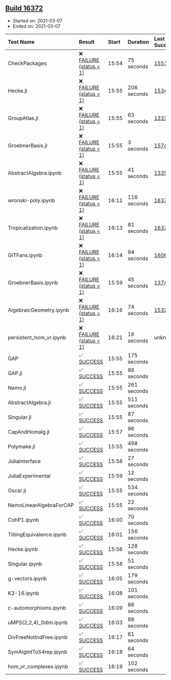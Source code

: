 ## [Build 16372](https://oscarci.mathematik.uni-kl.de/job/oscar/16372/)

* Started on: 2021-03-07
* Ended on: 2021-03-07

| Test Name    | Result | Start | Duration | Last Success | First Failure |
|:-------------|:-------|:------|:---------|:-------------|:--------------|
| CheckPackages | ❌ [FAILURE (status = 1)](https://oscarci.mathematik.uni-kl.de/job/oscar/16372/artifact/logs/build-16372/CheckPackages.log) | 15:54 | 75 seconds | [15514](https://oscarci.mathematik.uni-kl.de/job/oscar/15514/) | [15515](https://oscarci.mathematik.uni-kl.de/job/oscar/15515/) |
| Hecke.jl | ❌ [FAILURE (status = 1)](https://oscarci.mathematik.uni-kl.de/job/oscar/16372/artifact/logs/build-16372/Hecke.jl.log) | 15:55 | 206 seconds | [15344](https://oscarci.mathematik.uni-kl.de/job/oscar/15344/) | [15348](https://oscarci.mathematik.uni-kl.de/job/oscar/15348/) |
| GroupAtlas.jl | ❌ [FAILURE (status = 1)](https://oscarci.mathematik.uni-kl.de/job/oscar/16372/artifact/logs/build-16372/GroupAtlas.jl.log) | 15:55 | 63 seconds | [13311](https://oscarci.mathematik.uni-kl.de/job/oscar/13311/) | [13312](https://oscarci.mathematik.uni-kl.de/job/oscar/13312/) |
| GroebnerBasis.jl | ❌ [FAILURE (status = 1)](https://oscarci.mathematik.uni-kl.de/job/oscar/16372/artifact/logs/build-16372/GroebnerBasis.jl.log) | 15:55 | 3 seconds | [15745](https://oscarci.mathematik.uni-kl.de/job/oscar/15745/) | [15746](https://oscarci.mathematik.uni-kl.de/job/oscar/15746/) |
| AbstractAlgebra.ipynb | ❌ [FAILURE (status = 1)](https://oscarci.mathematik.uni-kl.de/job/oscar/16372/artifact/logs/build-16372/AbstractAlgebra.ipynb.log) | 15:55 | 41 seconds | [13355](https://oscarci.mathematik.uni-kl.de/job/oscar/13355/) | [13356](https://oscarci.mathematik.uni-kl.de/job/oscar/13356/) |
| wronski-poly.ipynb | ❌ [FAILURE (status = 1)](https://oscarci.mathematik.uni-kl.de/job/oscar/16372/artifact/logs/build-16372/wronski-poly.ipynb.log) | 16:11 | 116 seconds | [16370](https://oscarci.mathematik.uni-kl.de/job/oscar/16370/) | [16371](https://oscarci.mathematik.uni-kl.de/job/oscar/16371/) |
| Tropicalization.ipynb | ❌ [FAILURE (status = 1)](https://oscarci.mathematik.uni-kl.de/job/oscar/16372/artifact/logs/build-16372/Tropicalization.ipynb.log) | 16:13 | 81 seconds | [16370](https://oscarci.mathematik.uni-kl.de/job/oscar/16370/) | [16371](https://oscarci.mathematik.uni-kl.de/job/oscar/16371/) |
| GITFans.ipynb | ❌ [FAILURE (status = 1)](https://oscarci.mathematik.uni-kl.de/job/oscar/16372/artifact/logs/build-16372/GITFans.ipynb.log) | 16:14 | 94 seconds | [16068](https://oscarci.mathematik.uni-kl.de/job/oscar/16068/) | [16069](https://oscarci.mathematik.uni-kl.de/job/oscar/16069/) |
| GroebnerBasis.ipynb | ❌ [FAILURE (status = 1)](https://oscarci.mathematik.uni-kl.de/job/oscar/16372/artifact/logs/build-16372/GroebnerBasis.ipynb.log) | 15:59 | 45 seconds | [13748](https://oscarci.mathematik.uni-kl.de/job/oscar/13748/) | [13749](https://oscarci.mathematik.uni-kl.de/job/oscar/13749/) |
| AlgebraicGeometry.ipynb | ❌ [FAILURE (status = 1)](https://oscarci.mathematik.uni-kl.de/job/oscar/16372/artifact/logs/build-16372/AlgebraicGeometry.ipynb.log) | 16:16 | 74 seconds | [15322](https://oscarci.mathematik.uni-kl.de/job/oscar/15322/) | [15323](https://oscarci.mathematik.uni-kl.de/job/oscar/15323/) |
| persistent_hom_vr.ipynb | ❌ [FAILURE (status = 1)](https://oscarci.mathematik.uni-kl.de/job/oscar/16372/artifact/logs/build-16372/persistent_hom_vr.ipynb.log) | 16:21 | 16 seconds | unknown | unknown |
| GAP | ✅ [SUCCESS](https://oscarci.mathematik.uni-kl.de/job/oscar/16372/artifact/logs/build-16372/GAP.log) | 15:55 | 175 seconds |  |  |
| GAP.jl | ✅ [SUCCESS](https://oscarci.mathematik.uni-kl.de/job/oscar/16372/artifact/logs/build-16372/GAP.jl.log) | 15:55 | 88 seconds |  |  |
| Nemo.jl | ✅ [SUCCESS](https://oscarci.mathematik.uni-kl.de/job/oscar/16372/artifact/logs/build-16372/Nemo.jl.log) | 15:55 | 261 seconds |  |  |
| AbstractAlgebra.jl | ✅ [SUCCESS](https://oscarci.mathematik.uni-kl.de/job/oscar/16372/artifact/logs/build-16372/AbstractAlgebra.jl.log) | 15:55 | 511 seconds |  |  |
| Singular.jl | ✅ [SUCCESS](https://oscarci.mathematik.uni-kl.de/job/oscar/16372/artifact/logs/build-16372/Singular.jl.log) | 15:55 | 87 seconds |  |  |
| CapAndHomalg.jl | ✅ [SUCCESS](https://oscarci.mathematik.uni-kl.de/job/oscar/16372/artifact/logs/build-16372/CapAndHomalg.jl.log) | 15:57 | 96 seconds |  |  |
| Polymake.jl | ✅ [SUCCESS](https://oscarci.mathematik.uni-kl.de/job/oscar/16372/artifact/logs/build-16372/Polymake.jl.log) | 15:55 | 498 seconds |  |  |
| JuliaInterface | ✅ [SUCCESS](https://oscarci.mathematik.uni-kl.de/job/oscar/16372/artifact/logs/build-16372/JuliaInterface.log) | 15:58 | 27 seconds |  |  |
| JuliaExperimental | ✅ [SUCCESS](https://oscarci.mathematik.uni-kl.de/job/oscar/16372/artifact/logs/build-16372/JuliaExperimental.log) | 15:59 | 12 seconds |  |  |
| Oscar.jl | ✅ [SUCCESS](https://oscarci.mathematik.uni-kl.de/job/oscar/16372/artifact/logs/build-16372/Oscar.jl.log) | 15:55 | 534 seconds |  |  |
| NemoLinearAlgebraForCAP | ✅ [SUCCESS](https://oscarci.mathematik.uni-kl.de/job/oscar/16372/artifact/logs/build-16372/NemoLinearAlgebraForCAP.log) | 15:55 | 22 seconds |  |  |
| CohP1.ipynb | ✅ [SUCCESS](https://oscarci.mathematik.uni-kl.de/job/oscar/16372/artifact/logs/build-16372/CohP1.ipynb.log) | 16:00 | 70 seconds |  |  |
| TiltingEquivalence.ipynb | ✅ [SUCCESS](https://oscarci.mathematik.uni-kl.de/job/oscar/16372/artifact/logs/build-16372/TiltingEquivalence.ipynb.log) | 16:01 | 156 seconds |  |  |
| Hecke.ipynb | ✅ [SUCCESS](https://oscarci.mathematik.uni-kl.de/job/oscar/16372/artifact/logs/build-16372/Hecke.ipynb.log) | 15:56 | 128 seconds |  |  |
| Singular.ipynb | ✅ [SUCCESS](https://oscarci.mathematik.uni-kl.de/job/oscar/16372/artifact/logs/build-16372/Singular.ipynb.log) | 15:58 | 51 seconds |  |  |
| g-vectors.ipynb | ✅ [SUCCESS](https://oscarci.mathematik.uni-kl.de/job/oscar/16372/artifact/logs/build-16372/g-vectors.ipynb.log) | 16:05 | 179 seconds |  |  |
| K3-16.ipynb | ✅ [SUCCESS](https://oscarci.mathematik.uni-kl.de/job/oscar/16372/artifact/logs/build-16372/K3-16.ipynb.log) | 16:08 | 101 seconds |  |  |
| c-automorphisms.ipynb | ✅ [SUCCESS](https://oscarci.mathematik.uni-kl.de/job/oscar/16372/artifact/logs/build-16372/c-automorphisms.ipynb.log) | 16:09 | 86 seconds |  |  |
| uMPS(2,2,4)_0dim.ipynb | ✅ [SUCCESS](https://oscarci.mathematik.uni-kl.de/job/oscar/16372/artifact/logs/build-16372/uMPS-2-2-4-_0dim.ipynb.log) | 16:03 | 88 seconds |  |  |
| DivFreeNotIndFree.ipynb | ✅ [SUCCESS](https://oscarci.mathematik.uni-kl.de/job/oscar/16372/artifact/logs/build-16372/DivFreeNotIndFree.ipynb.log) | 16:17 | 81 seconds |  |  |
| SymAlgIntToS4rep.ipynb | ✅ [SUCCESS](https://oscarci.mathematik.uni-kl.de/job/oscar/16372/artifact/logs/build-16372/SymAlgIntToS4rep.ipynb.log) | 16:18 | 64 seconds |  |  |
| hom_vr_complexes.ipynb | ✅ [SUCCESS](https://oscarci.mathematik.uni-kl.de/job/oscar/16372/artifact/logs/build-16372/hom_vr_complexes.ipynb.log) | 16:19 | 102 seconds |  |  |
